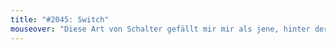 ```yaml
---
title: "#2045: Switch"
mouseover: "Diese Art von Schalter gefällt mir mir als jene, hinter der sich irgendwelche genervten Angestellten befinden."
---
```


